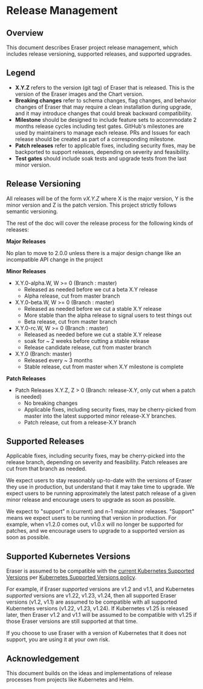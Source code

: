 # Release Management

## Overview

This document describes Eraser project release management, which includes release versioning, supported releases, and supported upgrades.

## Legend

- **X.Y.Z** refers to the version (git tag) of Eraser that is released. This is the version of the Eraser images and the Chart version.
- **Breaking changes** refer to schema changes, flag changes, and behavior changes of Eraser that may require a clean installation during upgrade, and it may introduce changes that could break backward compatibility.
- **Milestone** should be designed to include feature sets to accommodate 2 months release cycles including test gates. GitHub's milestones are used by maintainers to manage each release. PRs and Issues for each release should be created as part of a corresponding milestone.
- **Patch releases** refer to applicable fixes, including security fixes, may be backported to support releases, depending on severity and feasibility.
- **Test gates** should include soak tests and upgrade tests from the last minor version.

## Release Versioning

All releases will be of the form _vX.Y.Z_ where X is the major version, Y is the minor version and Z is the patch version. This project strictly follows semantic versioning.

The rest of the doc will cover the release process for the following kinds of releases:

**Major Releases**

No plan to move to 2.0.0 unless there is a major design change like an incompatible API change in the project

**Minor Releases**

- X.Y.0-alpha.W, W >= 0 (Branch : master)
    - Released as needed before we cut a beta X.Y release
    - Alpha release, cut from master branch
- X.Y.0-beta.W, W >= 0 (Branch : master)
    - Released as needed before we cut a stable X.Y release
    - More stable than the alpha release to signal users to test things out
    - Beta release, cut from master branch
- X.Y.0-rc.W, W >= 0 (Branch : master)
    - Released as needed before we cut a stable X.Y release
    - soak for ~ 2 weeks before cutting a stable release
    - Release candidate release, cut from master branch
- X.Y.0 (Branch: master)
    - Released every ~ 3 months
    - Stable release, cut from master when X.Y milestone is complete

**Patch Releases**

- Patch Releases X.Y.Z, Z > 0 (Branch: release-X.Y, only cut when a patch is needed)
    - No breaking changes
    - Applicable fixes, including security fixes, may be cherry-picked from master into the latest supported minor release-X.Y branches.
    - Patch release, cut from a release-X.Y branch

## Supported Releases

Applicable fixes, including security fixes, may be cherry-picked into the release branch, depending on severity and feasibility. Patch releases are cut from that branch as needed.

We expect users to stay reasonably up-to-date with the versions of Eraser they use in production, but understand that it may take time to upgrade. We expect users to be running approximately the latest patch release of a given minor release and encourage users to upgrade as soon as possible.

We expect to "support" n (current) and n-1 major.minor releases. "Support" means we expect users to be running that version in production. For example, when v1.2.0 comes out, v1.0.x will no longer be supported for patches, and we encourage users to upgrade to a supported version as soon as possible.

## Supported Kubernetes Versions

Eraser is assumed to be compatible with the [current Kubernetes Supported Versions](https://kubernetes.io/releases/patch-releases/#detailed-release-history-for-active-branches) per [Kubernetes Supported Versions policy](https://kubernetes.io/releases/version-skew-policy/).

For example, if Eraser _supported_ versions are v1.2 and v1.1, and Kubernetes _supported_ versions are v1.22, v1.23, v1.24, then all supported Eraser versions (v1.2, v1.1) are assumed to be compatible with all supported Kubernetes versions (v1.22, v1.23, v1.24). If Kubernetes v1.25 is released later, then Eraser v1.2 and v1.1 will be assumed to be compatible with v1.25 if those Eraser versions are still supported at that time.

If you choose to use Eraser with a version of Kubernetes that it does not support, you are using it at your own risk.

## Acknowledgement

This document builds on the ideas and implementations of release processes from projects like Kubernetes and Helm.